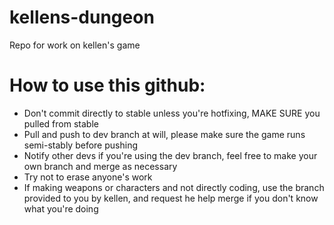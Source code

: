 # kellens-dungeon
Repo for work on kellen's game

# How to use this github:

- Don't commit directly to stable unless you're hotfixing, MAKE SURE you pulled from stable
- Pull and push to dev branch at will, please make sure the game runs semi-stably before pushing
- Notify other devs if you're using the dev branch, feel free to make your own branch and merge as necessary
- Try not to erase anyone's work
- If making weapons or characters and not directly coding, use the branch provided to you by kellen, and request he help merge if you don't know what you're doing
